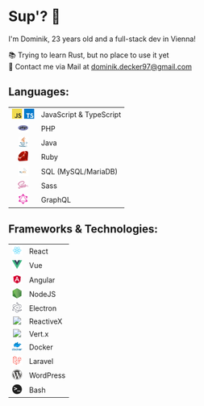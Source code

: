 # Sup'? :metal: 

I'm Dominik, 23 years old and a full-stack dev in Vienna!

:books: Trying to learn Rust, but no place to use it yet<br/>
:speech_balloon: Contact me via Mail at dominik.decker97@gmail.com


## Languages:

<table>
  <tr>
    <td align="center"><img height="20" src="https://raw.githubusercontent.com/github/explore/80688e429a7d4ef2fca1e82350fe8e3517d3494d/topics/javascript/javascript.png"> <img height="20" src="https://raw.githubusercontent.com/github/explore/80688e429a7d4ef2fca1e82350fe8e3517d3494d/topics/typescript/typescript.png"></td>
    <td>JavaScript & TypeScript</td>
  </tr>
  <tr>
    <td align="center"><img height="20" src="https://raw.githubusercontent.com/github/explore/80688e429a7d4ef2fca1e82350fe8e3517d3494d/topics/php/php.png"></td>
    <td>PHP</td>
  </tr>
  <tr>
    <td align="center"><img height="20" src="https://raw.githubusercontent.com/github/explore/80688e429a7d4ef2fca1e82350fe8e3517d3494d/topics/java/java.png"></td>
    <td>Java</td>
  </tr>
    <tr>
    <td align="center"><img height="20" src="https://raw.githubusercontent.com/github/explore/80688e429a7d4ef2fca1e82350fe8e3517d3494d/topics/ruby/ruby.png"></td>
    <td>Ruby</td>
  </tr>
  <tr>
    <td align="center"><img height="20" src="https://raw.githubusercontent.com/github/explore/80688e429a7d4ef2fca1e82350fe8e3517d3494d/topics/mysql/mysql.png"></td>
    <td>SQL (MySQL/MariaDB)</td>
  </tr>
  <tr>
    <td align="center"><img height="20" src="https://raw.githubusercontent.com/github/explore/80688e429a7d4ef2fca1e82350fe8e3517d3494d/topics/sass/sass.png"></td>
    <td>Sass</td>
  </tr>
  <tr>
    <td align="center"><img height="20" src="https://raw.githubusercontent.com/github/explore/80688e429a7d4ef2fca1e82350fe8e3517d3494d/topics/graphql/graphql.png"></td>
    <td>GraphQL</td>
  </tr>
 </table>

## Frameworks & Technologies:

<table>
  <tr>
    <td align="center"><img height="20" src="https://raw.githubusercontent.com/github/explore/80688e429a7d4ef2fca1e82350fe8e3517d3494d/topics/react/react.png"></td>
    <td>React</td>
  </tr>
  <tr>
    <td align="center"><img height="20" src="https://raw.githubusercontent.com/github/explore/80688e429a7d4ef2fca1e82350fe8e3517d3494d/topics/vue/vue.png"></td>
    <td>Vue</td>
  </tr>
  <tr>
    <td align="center"><img height="20" src="https://raw.githubusercontent.com/github/explore/80688e429a7d4ef2fca1e82350fe8e3517d3494d/topics/angular/angular.png"></td>
    <td>Angular</td>
  </tr>
  <tr>
    <td align="center"><img height="20" src="https://raw.githubusercontent.com/github/explore/80688e429a7d4ef2fca1e82350fe8e3517d3494d/topics/nodejs/nodejs.png"></td>
    <td>NodeJS</td>
  </tr>
  <tr>
    <td align="center"><img height="20" src="https://raw.githubusercontent.com/github/explore/80688e429a7d4ef2fca1e82350fe8e3517d3494d/topics/electron/electron.png"></td>
    <td>Electron</td>
  </tr>
  <tr>
    <td align="center"><img height="20" src="http://reactivex.io/assets/Rx_Icon.png"></td>
    <td>ReactiveX</td>
  </tr>
  <tr>
    <td align="center"><img height="20" src="https://vertx.io/assets/favicons/vertx-favicon-7/favicon-32x32.png"></td>
    <td>Vert.x</td>
  </tr>
  <tr>
    <td align="center"><img height="20" src="https://raw.githubusercontent.com/github/explore/80688e429a7d4ef2fca1e82350fe8e3517d3494d/topics/docker/docker.png"></td>
    <td>Docker</td>
  </tr>
  <tr>
    <td align="center"><img height="20" src="https://raw.githubusercontent.com/github/explore/80688e429a7d4ef2fca1e82350fe8e3517d3494d/topics/laravel/laravel.png"></td>
    <td>Laravel</td>
  </tr>
  <tr>
    <td align="center"><img height="20" src="https://raw.githubusercontent.com/github/explore/80688e429a7d4ef2fca1e82350fe8e3517d3494d/topics/wordpress/wordpress.png"></td>
    <td>WordPress</td>
  </tr>
  <tr>
    <td align="center"><img height="20" src="https://raw.githubusercontent.com/github/explore/80688e429a7d4ef2fca1e82350fe8e3517d3494d/topics/terminal/terminal.png"></td>
    <td>Bash</td>
  </tr>
</table>
